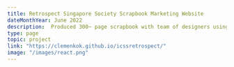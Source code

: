 ```yaml
---
title: Retrospect Singapore Society Scrapbook Marketing Website
dateMonthYear: June 2022
description:  Produced 300~ page scrapbook with team of designers using InDesign to capture Singapore Society events from 2019-2022. Developed a website using React to market the book and drive sales.
type: page
topic: project
link: "https://clemenkok.github.io/icssretrospect/"
image: "/images/react.png"
---
```



